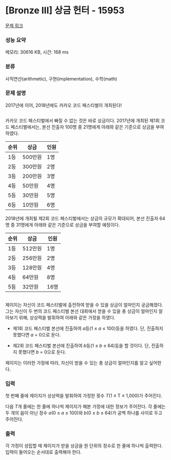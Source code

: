 # [Bronze III] 상금 헌터 - 15953 

[문제 링크](https://www.acmicpc.net/problem/15953) 

### 성능 요약

메모리: 30616 KB, 시간: 168 ms

### 분류

사칙연산(arithmetic), 구현(implementation), 수학(math)

### 문제 설명

<p style="user-select: auto;">2017년에 이어, 2018년에도 카카오 코드 페스티벌이 개최된다!</p>

<p style="text-align: center; user-select: auto;"><img alt="" src="" style="user-select: auto;"></p>

<p style="user-select: auto;">카카오 코드 페스티벌에서 빠질 수 없는 것은 바로 상금이다. 2017년에 개최된 제1회 코드 페스티벌에서는, 본선 진출자 100명 중 21명에게 아래와 같은 기준으로 상금을 부여하였다.</p>

<div class="table-responsive" style="user-select: auto;">
<table class="table table-bordered" style="user-select: auto;">
	<thead style="user-select: auto;">
		<tr style="user-select: auto;">
			<th style="user-select: auto;">순위</th>
			<th style="user-select: auto;">상금</th>
			<th style="user-select: auto;">인원</th>
		</tr>
	</thead>
	<tbody style="user-select: auto;">
		<tr style="user-select: auto;">
			<td style="user-select: auto;">1등</td>
			<td style="user-select: auto;">500만원</td>
			<td style="user-select: auto;">1명</td>
		</tr>
		<tr style="user-select: auto;">
			<td style="user-select: auto;">2등</td>
			<td style="user-select: auto;">300만원</td>
			<td style="user-select: auto;">2명</td>
		</tr>
		<tr style="user-select: auto;">
			<td style="user-select: auto;">3등</td>
			<td style="user-select: auto;">200만원</td>
			<td style="user-select: auto;">3명</td>
		</tr>
		<tr style="user-select: auto;">
			<td style="user-select: auto;">4등</td>
			<td style="user-select: auto;">50만원</td>
			<td style="user-select: auto;">4명</td>
		</tr>
		<tr style="user-select: auto;">
			<td style="user-select: auto;">5등</td>
			<td style="user-select: auto;">30만원</td>
			<td style="user-select: auto;">5명</td>
		</tr>
		<tr style="user-select: auto;">
			<td style="user-select: auto;">6등</td>
			<td style="user-select: auto;">10만원</td>
			<td style="user-select: auto;">6명</td>
		</tr>
	</tbody>
</table>
</div>

<p style="user-select: auto;">2018년에 개최될 제2회 코드 페스티벌에서는 상금의 규모가 확대되어, 본선 진출자 64명 중 31명에게 아래와 같은 기준으로 상금을 부여할 예정이다.</p>

<div class="table-responsive" style="user-select: auto;">
<table class="table table-bordered" style="user-select: auto;">
	<thead style="user-select: auto;">
		<tr style="user-select: auto;">
			<th style="user-select: auto;">순위</th>
			<th style="user-select: auto;">상금</th>
			<th style="user-select: auto;">인원</th>
		</tr>
	</thead>
	<tbody style="user-select: auto;">
		<tr style="user-select: auto;">
			<td style="user-select: auto;">1등</td>
			<td style="user-select: auto;">512만원</td>
			<td style="user-select: auto;">1명</td>
		</tr>
		<tr style="user-select: auto;">
			<td style="user-select: auto;">2등</td>
			<td style="user-select: auto;">256만원</td>
			<td style="user-select: auto;">2명</td>
		</tr>
		<tr style="user-select: auto;">
			<td style="user-select: auto;">3등</td>
			<td style="user-select: auto;">128만원</td>
			<td style="user-select: auto;">4명</td>
		</tr>
		<tr style="user-select: auto;">
			<td style="user-select: auto;">4등</td>
			<td style="user-select: auto;">64만원</td>
			<td style="user-select: auto;">8명</td>
		</tr>
		<tr style="user-select: auto;">
			<td style="user-select: auto;">5등</td>
			<td style="user-select: auto;">32만원</td>
			<td style="user-select: auto;">16명</td>
		</tr>
	</tbody>
</table>
</div>

<p style="text-align: center; user-select: auto;"><img alt="" src="" style="user-select: auto;"></p>

<p style="user-select: auto;">제이지는 자신이 코드 페스티벌에 출전하여 받을 수 있을 상금이 얼마인지 궁금해졌다. 그는 자신이 두 번의 코드 페스티벌 본선 대회에서 얻을 수 있을 총 상금이 얼마인지 알아보기 위해, 상상력을 발휘하여 아래와 같은 가정을 하였다.</p>

<ul style="user-select: auto;">
	<li style="user-select: auto;">
	<p style="user-select: auto;">제1회 코드 페스티벌 본선에 진출하여 <em style="user-select: auto;">a</em>등(1 ≤ <em style="user-select: auto;">a</em> ≤ 100)등을 하였다. 단, 진출하지 못했다면 <em style="user-select: auto;">a</em> = 0으로 둔다.</p>
	</li>
	<li style="user-select: auto;">
	<p style="user-select: auto;">제2회 코드 페스티벌 본선에 진출하여 <em style="user-select: auto;">b</em>등(1 ≤ <em style="user-select: auto;">b</em> ≤ 64)등을 할 것이다. 단, 진출하지 못했다면 <em style="user-select: auto;">b</em> = 0으로 둔다.</p>
	</li>
</ul>

<p style="user-select: auto;">제이지는 이러한 가정에 따라, 자신이 받을 수 있는 총 상금이 얼마인지를 알고 싶어한다.</p>

### 입력 

 <p style="user-select: auto;">첫 번째 줄에 제이지가 상상력을 발휘하여 가정한 횟수 <em style="user-select: auto;">T</em>(1 ≤ T ≤ 1,000)가 주어진다.</p>

<p style="user-select: auto;">다음 <em style="user-select: auto;">T</em>개 줄에는 한 줄에 하나씩 제이지가 해본 가정에 대한 정보가 주어진다. 각 줄에는 두 개의 음이 아닌 정수 <em style="user-select: auto;">a</em>(0 ≤ <em style="user-select: auto;">a</em> ≤ 100)와 <em style="user-select: auto;">b</em>(0 ≤ <em style="user-select: auto;">b</em> ≤ 64)가 공백 하나를 사이로 두고 주어진다.</p>

### 출력 

 <p style="user-select: auto;">각 가정이 성립할 때 제이지가 받을 상금을 원 단위의 정수로 한 줄에 하나씩 출력한다. 입력이 들어오는 순서대로 출력해야 한다.</p>

